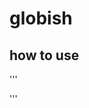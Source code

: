 # globish
 
## how to use
'''
<script type="module">
import { CSV } from "https://code4sabae.github.io/js/CSV.js";
 
window.onload = async () => {
  const csv = await CSV.fetch("https://taisukef.github.io/globish/globishwords.csv");
  console.log(csv);
 	const words = CSV.toJSON(csv);
  console.log(words);
};
</script>
'''
